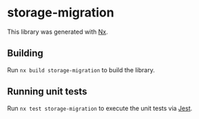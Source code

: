 # storage-migration

This library was generated with [Nx](https://nx.dev).



## Building

Run `nx build storage-migration` to build the library.





## Running unit tests

Run `nx test storage-migration` to execute the unit tests via [Jest](https://jestjs.io).


